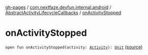 [gh-pages](../../index.md) / [com.nextfaze.devfun.internal.android](../index.md) / [AbstractActivityLifecycleCallbacks](index.md) / [onActivityStopped](./on-activity-stopped.md)

# onActivityStopped

`open fun onActivityStopped(activity: `[`Activity`](https://developer.android.com/reference/android/app/Activity.html)`): `[`Unit`](https://kotlinlang.org/api/latest/jvm/stdlib/kotlin/-unit/index.html) [(source)](https://github.com/NextFaze/dev-fun/tree/master/devfun-internal/src/main/java/com/nextfaze/devfun/internal/android/ActivityCallbacks.kt#L21)